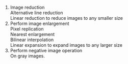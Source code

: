 
1.	Image reduction  
Alternative line reduction  
Linear reduction to reduce images to any smaller size  
2.	Perform image enlargement  
Pixel replication  
Nearest enlargement  
Bilinear interpolation  
Linear expansion to expand images to any larger size  
3.	Perform negative image operation  
On gray images.  

